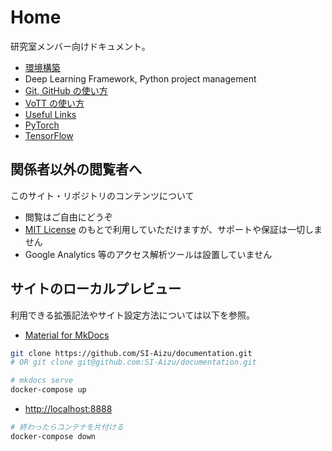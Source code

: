 # Home

研究室メンバー向けドキュメント。

- [環境構築](./setup)
- Deep Learning Framework, Python project management
- [Git, GitHub の使い方](./Tutorial-GitHub)
- [VoTT の使い方](./Tutorial-VoTT)
- [Useful Links](./Useful-Links/)
- [PyTorch](./Tutorial-PyTorch)
- [TensorFlow](./Tutorial-TensorFlow)



## 関係者以外の閲覧者へ

このサイト・リポジトリのコンテンツについて

- 閲覧はご自由にどうぞ
- [MIT License] のもとで利用していただけますが、サポートや保証は一切しません
- Google Analytics 等のアクセス解析ツールは設置していません

[MIT License]: https://github.com/SI-Aizu/documentation/blob/master/LICENSE



## サイトのローカルプレビュー

利用できる拡張記法やサイト設定方法については以下を参照。

- [Material for MkDocs](https://squidfunk.github.io/mkdocs-material/)

```sh
git clone https://github.com/SI-Aizu/documentation.git
# OR git clone git@github.com:SI-Aizu/documentation.git

# mkdocs serve
docker-compose up
```

- [http://localhost:8888](http://localhost:8888)

```sh
# 終わったらコンテナを片付ける
docker-compose down
```
